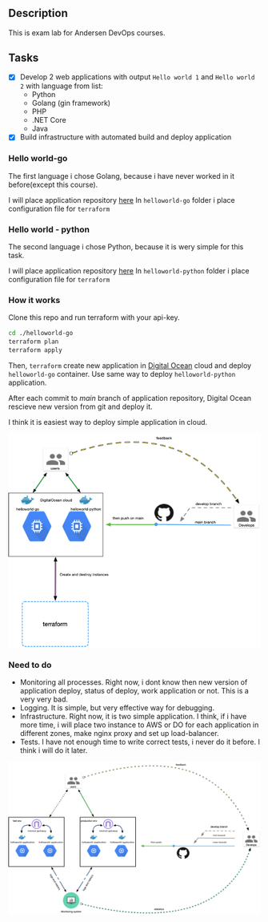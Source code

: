#

## Description

This is exam lab for Andersen DevOps courses.

## Tasks

- [x] Develop 2 web applications with output ```Hello world 1``` and ```Hello world 2``` with language from list:
  - Python
  - Golang (gin framework)
  - PHP
  - .NET Core
  - Java
- [x] Build infrastructure with automated build and deploy application

### Hello world-go

The first language i chose Golang, because i have never worked in it before(except this course).

I will place application repository [here](https://github.com/AnnoX4uk/helloworld-go)
In ```helloworld-go``` folder i place configuration file for ```terraform```

### Hello world - python

The second language i chose Python, because it is wery simple for this task.

I will place application repository [here](https://github.com/AnnoX4uk/helloworld-python)
In ```helloworld-python``` folder i place configuration file for ```terraform```

### How it works

Clone this repo and run terraform with your api-key.

```sh
cd ./helloworld-go 
terraform plan
terraform apply
```

Then, ```terraform``` create new application in [Digital Ocean](http://digitalocean.com) cloud and deploy ```helloworld-go``` container. Use same way to deploy ```helloworld-python``` application.

After each commit to *main* branch of application repository, Digital Ocean rescieve new version from git and deploy it.

I think it is easiest way to deploy simple application in cloud.

![diagram1](/exam/media/diagram1.jpg)

### Need to do

- Monitoring all processes. Right now, i dont know then new version of application deploy, status of deploy, work application or not. This is a very very bad.
- Logging. It is simple, but very effective way for debugging.
- Infrastructure. Right now, it is two simple application. I think, if i have more time, i will place two instance to AWS or DO for each application in different zones, make nginx proxy and set up load-balancer.
- Tests. I have not enough time to write correct tests, i never do it before. I think i will do it later.

![diagram2](/exam/media/diagram2.jpg)
